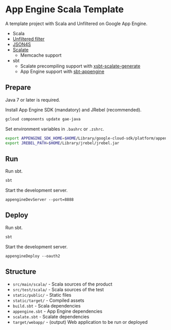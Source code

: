 App Engine Scala Template
=========================

A template project with Scala and Unfiltered on Google App Engine.

* Scala
* [Unfiltered filter](http://unfiltered.databinder.net)
* [JSON4S](https://github.com/json4s/json4s)
* [Scalate](http://scalate.fusesource.org)
  * Memcache support
* sbt
  * Scalate precompiling support with [xsbt-scalate-generate](https://github.com/backchatio/xsbt-scalate-generate)
  * App Engine support with [sbt-appengine](https://github.com/sbt/sbt-appengine)


Prepare
-------

Java 7 or later is required.

Install App Engine SDK (mandatory) and JRebel (recommended).

```bash
gcloud components update gae-java
```

Set environment variables in `.bashrc` or `.zshrc`.

```bash
export APPENGINE_SDK_HOME=$HOME/Library/google-cloud-sdk/platform/appengine-java-sdk
export JREBEL_PATH=$HOME/Library/jrebel/jrebel.jar
```

Run
---

Run sbt.

```bash
sbt
```

Start the development server.

```
appengineDevServer --port=8888
```

Deploy
------

Run sbt.

```bash
sbt
```

Start the development server.

```
appengineDeploy --oauth2
```

Structure
---------

* `src/main/scala/` - Scala sources of the product
* `src/test/scala/` - Scala sources of the test
* `static/public/` - Static files
* `static/target/` - Compiled assets
* `build.sbt` - Scala dependencies
* `appengine.sbt` - App Engine dependencies
* `scalate.sbt` - Scalate dependencies
* `target/webapp/` - (output) Web application to be run or deployed
